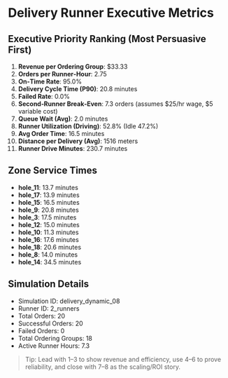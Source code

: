 # Delivery Runner Executive Metrics

## Executive Priority Ranking (Most Persuasive First)
1. **Revenue per Ordering Group**: $33.33
2. **Orders per Runner‑Hour**: 2.75
3. **On‑Time Rate**: 95.0%
4. **Delivery Cycle Time (P90)**: 20.8 minutes
5. **Failed Rate**: 0.0%
6. **Second‑Runner Break‑Even**: 7.3 orders (assumes $25/hr wage, $5 variable cost)
7. **Queue Wait (Avg)**: 2.0 minutes
8. **Runner Utilization (Driving)**: 52.8% (Idle 47.2%)
9. **Avg Order Time**: 16.5 minutes
10. **Distance per Delivery (Avg)**: 1516 meters
11. **Runner Drive Minutes**: 230.7 minutes

## Zone Service Times
- **hole_11**: 13.7 minutes
- **hole_17**: 13.9 minutes
- **hole_15**: 16.5 minutes
- **hole_9**: 20.8 minutes
- **hole_3**: 17.5 minutes
- **hole_12**: 15.0 minutes
- **hole_10**: 11.3 minutes
- **hole_16**: 17.6 minutes
- **hole_18**: 20.6 minutes
- **hole_8**: 14.0 minutes
- **hole_14**: 34.5 minutes


## Simulation Details
- Simulation ID: delivery_dynamic_08
- Runner ID: 2_runners
- Total Orders: 20
- Successful Orders: 20
- Failed Orders: 0
- Total Ordering Groups: 18
- Active Runner Hours: 7.3

> Tip: Lead with 1–3 to show revenue and efficiency, use 4–6 to prove reliability, and close with 7–8 as the scaling/ROI story.
